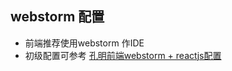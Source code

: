 ## webstorm 配置
 * 前端推荐使用webstorm 作IDE 
 * 初级配置可参考 [孔明前端webstorm + reactjs配置](http://www.07net01.com/2015/09/920779.html)
